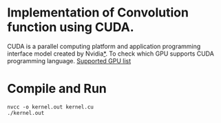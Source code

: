 # Implementation of Convolution function using CUDA.

CUDA is a parallel computing platform and application programming interface model created by Nvidia[*](https://en.wikipedia.org/wiki/CUDA). To check which GPU supports CUDA programming language. [Supported GPU list](https://developer.nvidia.com/cuda-gpus)


# Compile and Run
```console
nvcc -o kernel.out kernel.cu
./kernel.out
```

